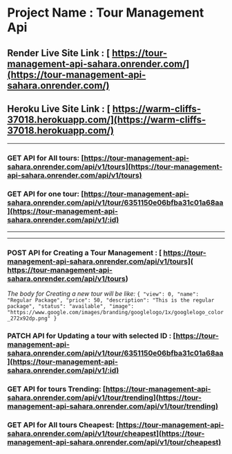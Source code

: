 
# Project Name : Tour Management Api

## Render Live Site Link : [ https://tour-management-api-sahara.onrender.com/](https://tour-management-api-sahara.onrender.com/)


## Heroku  Live Site Link : [ https://warm-cliffs-37018.herokuapp.com/](https://warm-cliffs-37018.herokuapp.com/)


---

### GET API for All tours: [https://tour-management-api-sahara.onrender.com/api/v1/tours](https://tour-management-api-sahara.onrender.com/api/v1/tours)

### GET API for one tour: [https://tour-management-api-sahara.onrender.com/api/v1/tour/6351150e06bfba31c01a68aa](https://tour-management-api-sahara.onrender.com/api/v1/:id)

---

---
### POST API for Creating a Tour Management : [ https://tour-management-api-sahara.onrender.com/api/v1/tours]( https://tour-management-api-sahara.onrender.com/api/v1/tours)

*The body for Creating a new tour will be like:*
`{
"view": 0,
"name": "Regular Package",
"price": 50,
"description": "This is the regular package",
"status": "available",
"image": "https://www.google.com/images/branding/googlelogo/1x/googlelogo_color_272x92dp.png"
}`

### PATCH API for Updating a tour with selected ID : [https://tour-management-api-sahara.onrender.com/api/v1/tour/6351150e06bfba31c01a68aa](https://tour-management-api-sahara.onrender.com/api/v1/:id)


### GET API for  tours Trending: [https://tour-management-api-sahara.onrender.com/api/v1/tour/trending](https://tour-management-api-sahara.onrender.com/api/v1/tour/trending)

### GET API for All tours Cheapest: [https://tour-management-api-sahara.onrender.com/api/v1/tour/cheapest](https://tour-management-api-sahara.onrender.com/api/v1/tour/cheapest)

